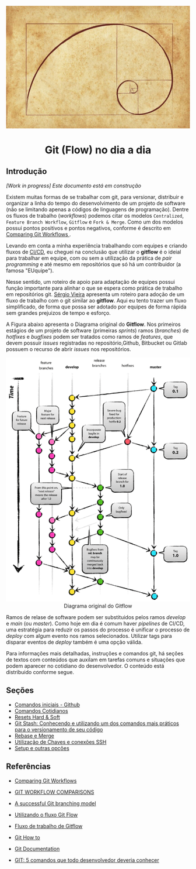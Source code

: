 <p align="center">
    <img src="img/espiral-de-fibonacci-800x531.jpg" alt="Fibonacci Espiral" />
</p>
<div align="center">
    <h1>Git (Flow) no dia a dia</h1>
</div>

## Introdução

_[Work in progress] Este documento está em construção_

Existem muitas formas de se trabalhar com git, para versionar, distribuir e organizar a linha do tempo do desenvolvimento de um projeto de software (não se limitando apenas a códigos de linguagens de programação). Dentre os fluxos de trabalho (_workflows_) podemos citar os modelos `Centralized`, `Feature Branch Workflow`, `Gitflow` e `Fork & Merge`. Como um dos modelos possui pontos positivos e pontos negativos, conforme é descrito em [Comparing Git Workflows
](https://www.codingblocks.net/podcast/comparing-git-workflows/).

Levando em conta a minha experiência trabalhando com equipes e criando fluxos de [CI/CD](https://www.redhat.com/pt-br/topics/devops/what-cicd-pipeline), eu cheguei na conclusão que utilizar o **gitflow** é o ideial para trabalhar em equipe, com ou sem a utilização da prática de _pair programming_ e até mesmo em repositórios que só há um contribuidor (a famosa "EUquipe").

Nesse sentido, um roteiro de apoio para adaptação de equipes possui função importante para alinhar o que se espera como prática de trabalho em repositórios git. [Sérgio Vieira](https://gist.github.com/sergiosvieira/8dcd5f43ba822b7cd5b7) apresenta um roteiro para adoção de um fluxo de trabalho com o git similar ao **gitflow**. Aqui eu tento trazer um fluxo simplificado, de forma que possa ser adotado por equipes de forma rápida sem grandes prejuizos de tempo e esforço.

A Figura abaixo apresenta o Diagrama original do **Gitflow**. Nos primeiros estágios de um projeto de software (primeiras _sprints_) ramos (_branches_) de _hotfixes_ e _bugfixes_ podem ser tratados como ramos de _features_, que devem possuir _issues_ registradas no repositório,Github, Bitbucket ou Gitlab possuem o recurso de abrir _issues_ nos repositórios.

<p align="center">
    <img src="img/gitflow-original.png" alt="Git flow Diagram" />
    <span>Diagrama original do Gitflow</span>
</p>

Ramos de relase de software podem ser substituidos pelos ramos _develop_ e _main_ (ou _master_). Como hoje em dia é comum haver _pipelines_ de CI/CD, uma estratégia para reduzir os passos do processo é unificar o processo de _deploy_ com algum evento nos ramos selecionados. Utilizar tags para disparar eventos de _deploy_ também é uma opção válida.

Para informações mais detalhadas, instruções e comandos git, há seções de textos com conteúdos que auxilam em tarefas comuns e situações que podem aparecer no cotidiano do desenvolvedor. O conteúdo está distribuido conforme segue.

## Seções

- [Comandos iniciais - Github](01_github-start-commands.md)
- [Comandos Cotidianos](02_commands_everyday.md)
- [Resets Hard & Soft](02.1_reset_hard_soft.md)
- [Git Stash: Conhecendo e utilizando um dos comandos mais práticos para o versionamento de seu código](https://medium.com/wooza/git-stash-conhecendo-e-utilizando-um-dos-comandos-mais-pr%C3%A1ticos-para-o-versionamento-de-seu-c%C3%B3digo-a4dab3ac70da)
- [Rebase e Merge](03_rebase_merge.md)
- [Utilização de Chaves e conexões SSH](04_ssh_keys.md)
- [Setup e outras opções](05_settings.md)

## Referências

- [Comparing Git Workflows](https://www.codingblocks.net/podcast/comparing-git-workflows/)

- [GIT WORKFLOW COMPARISONS](https://drincruz.github.io/slides/git-workflow-comparison/)

- [A successful Git branching model](https://nvie.com/posts/a-successful-git-branching-model/)

- [Utilizando o fluxo Git Flow](https://medium.com/trainingcenter/utilizando-o-fluxo-git-flow-e63d5e0d5e04)

- [Fluxo de trabalho de Gitflow](https://www.atlassian.com/br/git/tutorials/comparing-workflows/gitflow-workflow)

- [Git How to](https://githowto.com/pt-BR)

- [Git Documentation](https://git-scm.com/doc)

- [GIT: 5 comandos que todo desenvolvedor deveria conhecer](https://blog.umbler.com/br/comandos-do-git-para-desenvolvedores/)
